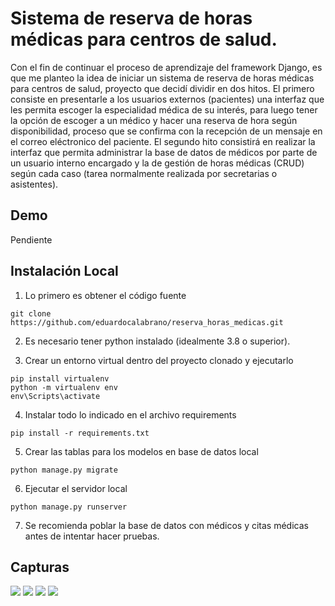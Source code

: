 # Sistema de reserva de horas médicas para centros de salud.

Con el fin de continuar el proceso de aprendizaje del framework Django, es que me planteo la idea de iniciar un sistema de reserva de horas médicas para centros de salud, proyecto que decidí dividir en dos hitos. El primero consiste en presentarle a los usuarios externos (pacientes) una interfaz que les permita escoger la especialidad médica de su interés, para luego tener la opción de escoger a un médico y hacer una reserva de hora según disponibilidad, proceso que se confirma con la recepción de un mensaje en el correo eléctronico del paciente. El segundo hito consistirá en realizar la interfaz que permita administrar la base de datos de médicos por parte de un usuario interno encargado y la de gestión de horas médicas (CRUD) según cada caso (tarea normalmente realizada por secretarias o asistentes).

## Demo

Pendiente

## Instalación Local

1. Lo primero es obtener el código fuente
```
git clone https://github.com/eduardocalabrano/reserva_horas_medicas.git
```

2. Es necesario tener python instalado (idealmente 3.8 o superior).

3. Crear un entorno virtual dentro del proyecto clonado y ejecutarlo
```
pip install virtualenv
python -m virtualenv env
env\Scripts\activate
```

4. Instalar todo lo indicado en el archivo requirements
```
pip install -r requirements.txt
```

5. Crear las tablas para los modelos en base de datos local
```
python manage.py migrate
```
6. Ejecutar el servidor local
```
python manage.py runserver
```

7. Se recomienda poblar la base de datos con médicos y citas médicas antes de intentar hacer pruebas.


## Capturas

![](https://i.postimg.cc/x1t1WZfj/001.png)
![](https://i.postimg.cc/N0FjYxF6/002.png)
![](https://i.postimg.cc/k5HX5tRk/005.png)
![](https://i.postimg.cc/C1fMnLjd/007.png)
